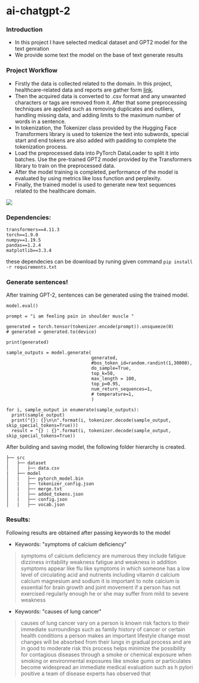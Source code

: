 # ai-chatgpt-2
### Introduction

- In this project I have selected medical dataset and GPT2 model for the text genration
- We provide some text the model on the base of text generate results
### Project Workflow

- Firstly the data is collected related to the domain. In this project, healthcare-related data and reports are gather form [link](https://github.com/LasseRegin/medical-question-answer-data.git).
- Then the acquired data is converted to .csv format and any unwanted characters or tags are removed from it. After that some preprocessing techniques are applied such as removing duplicates and outliers, handling missing data, and adding limits to the maximum number of words in a sentence.
- In tokenization, the Tokenizer class provided by the Hugging Face Transformers library is used to tokenize the text into subwords, special start and end tokens are also added with padding to complete the tokenization process.
- Load the preprocessed data into PyTorch DataLoader to split it into batches. Use the pre-trained GPT2 model provided by the Transformers library to train on the preprocessed data.
- After the model training is completed, performance of the model is evaluated by using metrics like loss function and perplexity.
- Finally, the trained model is used to generate new text sequences related to the healthcare domain.


![](https://github.com/ioptime-official/ai-chatgpt-2/blob/main/workflow.jpg)


###  Dependencies:
```
transformers==4.11.3
torch==1.9.0
numpy==1.19.5
pandas==1.2.4
matplotlib==3.3.4
```
these dependecies can be download by runing given command
`pip install -r requirements.txt`



### Generate sentences!
After training GPT-2, sentences can be generated using the trained model.
```
model.eval()

prompt = "i am feeling pain in shoulder muscle "

generated = torch.tensor(tokenizer.encode(prompt)).unsqueeze(0)
# generated = generated.to(device)

print(generated)

sample_outputs = model.generate(
                                generated, 
                                #bos_token_id=random.randint(1,30000),
                                do_sample=True,   
                                top_k=50, 
                                max_length = 100,
                                top_p=0.95, 
                                num_return_sequences=1,
                                # temperature=1,
                                )

for i, sample_output in enumerate(sample_outputs):
  print(sample_output)
  print("{}: {}\n\n".format(i, tokenizer.decode(sample_output, skip_special_tokens=True)))
  result = "{} : {}".format(i, tokenizer.decode(sample_output, skip_special_tokens=True))

```
After building and saving model, the following folder hierarchy is created.
```
├── src
│   ├── dataset
│   │   ├── data.csv
|   ├── model
│   |   ├── pytorch_model.bin
│   |   ├── tokenizer_config.json
│   |   ├── merge.txt
│   |   ├── added_tokens.json
│   |   ├── config.json
│   |   ├── vocab.json
```
### Results:
Following results are obtained after passing keywords to the model
- Keywords: "symptoms of calcium deficiency"
> symptoms of calcium deficiency are numerous they include fatigue dizziness irritability weakness fatigue and weakness in addition symptoms appear like flu like symptoms in which someone has a low level of circulating acid and nutrients including vitamin d calcium calcium magnesium and sodium it is important to note calcium is essential for brain growth and joint movement if a person has not exercised regularly enough he or she may suffer from mild to severe weakness
- Keywords: "causes of lung cancer"
>  causes of lung cancer vary on a person is known risk factors to their immediate surroundings such as family history of cancer or certain health conditions a person makes an important lifestyle change most changes will be absorbed from their lungs in gradual process and are in good to moderate risk this process helps minimize the possibility for contagious diseases through a smoke or chemical exposure when smoking or environmental exposures like smoke gums or particulates become widespread an immediate medical evaluation such as h pylori positive a team of disease experts has observed that



